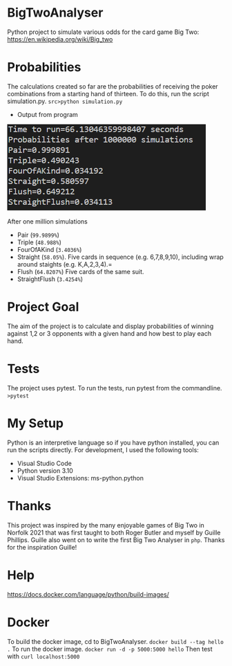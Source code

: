 # BigTwoAnalyser
Python project to simulate various odds for the card game Big Two: https://en.wikipedia.org/wiki/Big_two

# Probabilities 
The calculations created so far are the probabilities of receiving the poker combinations from a starting hand of thirteen. To do this, run the script simulation.py. 
`src>python simulation.py`
* Output from program

![](res/simulationOutput.png)

After one million simulations
* Pair (`99.9899%`)
* Triple (`48.988%`)
* FourOfAKind (`3.4036%`)
* Straight (`58.05%`). Five cards in sequence (e.g. 6,7,8,9,10), including wrap around staights (e.g. K,A,2,3,4).=
* Flush (`64.8207%`) Five cards of the same suit.
* StraightFlush (`3.4254%`)

# Project Goal
The aim of the project is to calculate and display probabilities of winning against 1,2 or 3 opponents with a given hand and how best to play each hand.

# Tests
The project uses pytest. To run the tests, run pytest from the commandline. 
`>pytest`

# My Setup
Python is an interpretive language so if you have python installed, you can run the scripts directly. For development, I used the following tools:
* Visual Studio Code
* Python version 3.10
* Visual Studio Extensions: ms-python.python

# Thanks
This project was inspired by the many enjoyable games of Big Two in Norfolk 2021 that was first taught to both Roger Butler and myself by Guille Phillips. Guille also went on to write the first Big Two Analyser in `php`. Thanks for the inspiration Guille!

# Help
https://docs.docker.com/language/python/build-images/

# Docker
To build the docker image, cd to BigTwoAnalyser. `docker build --tag hello .`
To run the docker image. `docker run -d -p 5000:5000 hello`
Then test with `curl localhost:5000`

